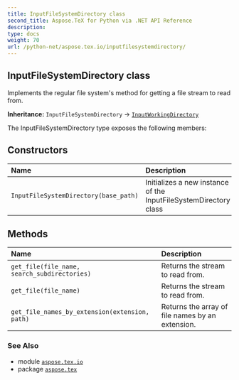 ```yaml
---
title: InputFileSystemDirectory class
second_title: Aspose.TeX for Python via .NET API Reference
description: 
type: docs
weight: 70
url: /python-net/aspose.tex.io/inputfilesystemdirectory/
---
```


## InputFileSystemDirectory class

Implements the regular file system's method for getting a file stream to read from.

**Inheritance:** `InputFileSystemDirectory` → [`InputWorkingDirectory`](/tex/python-net/aspose.tex.io/inputworkingdirectory)

The InputFileSystemDirectory type exposes the following members:
## Constructors
| Name | Description |
| :- | :- |
| `InputFileSystemDirectory(base_path)` | Initializes a new instance of the InputFileSystemDirectory class |
## Methods
| Name | Description |
| :- | :- |
| `get_file(file_name, search_subdirectories)` | Returns the stream to read from. |
| `get_file(file_name)` | Returns the stream to read from. |
| `get_file_names_by_extension(extension, path)` | Returns the array of file names by an extension. |

### See Also

* module [`aspose.tex.io`](/tex/python-net/aspose.tex.io/)
* package [`aspose.tex`](/tex/python-net/)

